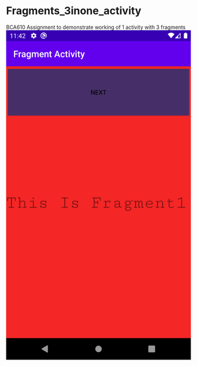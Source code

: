# Fragments_3inone_activity
BCA610 Assignment to demonstrate working of 1 activity with 3 fragments
![Fragment 1](fr1.png)
